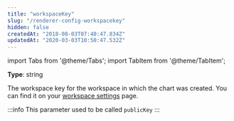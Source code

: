 ```yaml
---
title: "workspaceKey"
slug: "/renderer-config-workspacekey"
hidden: false
createdAt: "2018-08-03T07:40:47.834Z"
updatedAt: "2020-03-03T10:50:47.532Z"
---
```


import Tabs from '@theme/Tabs';
import TabItem from '@theme/TabItem';

**Type**: string

The workspace key for the workspace in which the chart was created. You can find it on your [workspace settings](https://app.seats.io/workspace-settings) page.

:::info 
This parameter used to be called `publicKey`
:::

